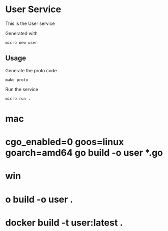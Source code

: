 # User Service

This is the User service

Generated with

```
micro new user
```

## Usage

Generate the proto code

```
make proto
```

Run the service

```
micro run .
```


# mac
 # cgo_enabled=0 goos=linux goarch=amd64 go build -o user *.go
# win
 # o build -o user .

# docker build -t user:latest .